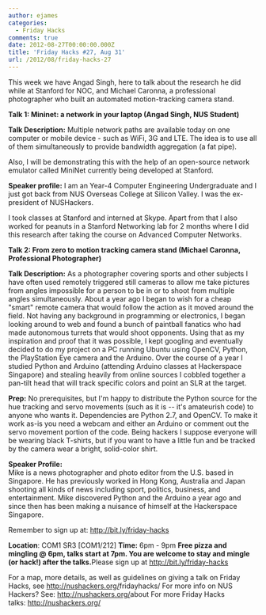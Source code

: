 ```yaml
---
author: ejames
categories:
  - Friday Hacks
comments: true
date: 2012-08-27T00:00:00.000Z
title: 'Friday Hacks #27, Aug 31'
url: /2012/08/friday-hacks-27
---
```


This week we have Angad Singh, here to talk about the research he did while at Stanford for NOC, and Michael Caronna, a professional photographer who built an automated motion-tracking camera stand.

<strong>Talk 1: Mininet: a network in your laptop (Angad Singh, NUS Student)</strong>

<strong>Talk Description:</strong> Multiple network paths are available today on one computer or mobile device - such as WiFi, 3G and LTE. The idea is to use all of them simultaneously to provide bandwidth aggregation (a fat pipe).</div>
<div>Also, I will be demonstrating this with the help of an open-source network emulator called MiniNet currently being developed at Stanford.

<strong>Speaker profile:</strong>
I am an Year-4 Computer Engineering Undergraduate and I just got back from NUS Overseas College at Silicon Valley. I was the ex-president of NUSHackers.

I took classes at Stanford and interned at Skype. Apart from that I also worked for peanuts in a Stanford Networking lab for 2 months where I did this research after taking the course on Advanced Computer Networks.

<div><strong>Talk 2: From zero to motion tracking camera stand (Michael </strong><strong>Caronna, Professional Photographer)</strong>

<strong>Talk Description:</strong>
As a photographer covering sports and other subjects I have often used remotely triggered still cameras to allow me take pictures from angles impossible for a person to be in or to shoot from multiple angles simultaneously. About a year ago I began to wish for a cheap "smart" remote camera that would follow the action as it moved around the field. Not having any background in programming or electronics, I began looking around to web and found a bunch of paintball fanatics who had made autonomous turrets that would shoot opponents. Using that as my inspiration and proof that it was possible, I kept googling and eventually decided to do my project on a PC running Ubuntu using OpenCV, Python, the PlayStation Eye camera and the Arduino. Over the course of a year I studied Python and Arduino (attending Arduino classes at Hackerspace Singapore) and stealing heavily from online sources I cobbled together a pan-tilt head that will track specific colors and point an SLR at the target.

<strong>Prep:</strong>
No prerequisites, but I'm happy to distribute the Python source for the hue tracking and servo movements (such as it is -- it's amateurish code) to anyone who wants it. Dependencies are Python 2.7, and OpenCV. To make it work as-is you need a webcam and either an Arduino or comment out the servo movement portion of the code. Being hackers I suppose everyone will be wearing black T-shirts, but if you want to have a little fun and be tracked by the camera wear a bright, solid-color shirt.

<div><strong>Speaker Profile:</strong></div>
<div>Mike is a news photographer and photo editor from the U.S. based in Singapore. He has previously worked in Hong Kong, Australia and Japan shooting all kinds of news including sport, politics, business, and entertainment. Mike discovered Python and the Arduino a year ago and since then has been making a nuisance of himself at the Hackerspace Singapore.</div>

Remember to sign up at: <a href="http://bit.ly/friday-hacks" target="_blank">http://bit.ly/friday-hacks</a>

<strong>Location</strong>: COM1 SR3 [COM1/212]
<strong>Time:</strong> 6pm - 9pm
<strong>Free pizza and mingling @ 6pm, talks start at 7pm. You are welcome to stay and mingle (or hack!) after the talks.</strong>Please sign up at <a href="http://bit.ly/friday-hacks" target="_blank">http://bit.ly/friday-hacks</a>

For a map, more details, as well as guidelines on giving a talk on Friday Hacks, see <a href="/fridayhacks/" target="_blank">http://nushackers.org/<wbr>fridayhacks/</wbr></a>
For more info on NUS Hackers? See: <a href="/about" target="_blank">http://nushackers.org/<wbr>about</wbr></a>
For more Friday Hacks talks: <a href="/" target="_blank">http://nushackers.org/</a>
